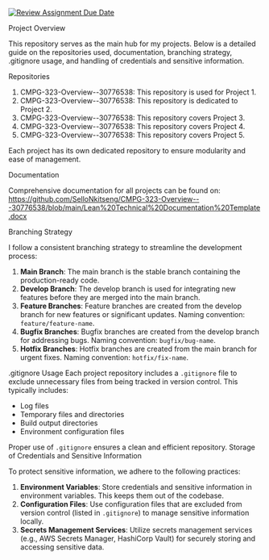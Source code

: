 [![Review Assignment Due Date](https://classroom.github.com/assets/deadline-readme-button-22041afd0340ce965d47ae6ef1cefeee28c7c493a6346c4f15d667ab976d596c.svg)](https://classroom.github.com/a/h7CYPb85)

Project Overview

This repository serves as the main hub for my projects. Below is a detailed guide on the repositories used, documentation, branching strategy, .gitignore usage, and handling of credentials and sensitive information.

Repositories

1. CMPG-323-Overview--30776538: This repository is used for Project 1.
2. CMPG-323-Overview--30776538: This repository is dedicated to Project 2.
3. CMPG-323-Overview--30776538: This repository covers Project 3.
4. CMPG-323-Overview--30776538: This repository covers Project 4.
5. CMPG-323-Overview--30776538: This repository covers Project 5.

Each project has its own dedicated repository to ensure modularity and ease of management.

Documentation

Comprehensive documentation for all projects can be found on: 
https://github.com/SelloNkitseng/CMPG-323-Overview---30776538/blob/main/Lean%20Technical%20Documentation%20Template.docx  

Branching Strategy

I follow a consistent branching strategy to streamline the development process:

1. **Main Branch**: The main branch is the stable branch containing the production-ready code. 
2. **Develop Branch**: The develop branch is used for integrating new features before they are merged into the main branch.
3. **Feature Branches**: Feature branches are created from the develop branch for new features or significant updates. Naming convention: `feature/feature-name`.
4. **Bugfix Branches**: Bugfix branches are created from the develop branch for addressing bugs. Naming convention: `bugfix/bug-name`.
5. **Hotfix Branches**: Hotfix branches are created from the main branch for urgent fixes. Naming convention: `hotfix/fix-name`.

 .gitignore Usage
Each project repository includes a `.gitignore` file to exclude unnecessary files from being tracked in version control. This typically includes:

- Log files
- Temporary files and directories
- Build output directories
- Environment configuration files

Proper use of `.gitignore` ensures a clean and efficient repository.
Storage of Credentials and Sensitive Information

To protect sensitive information, we adhere to the following practices:
1. **Environment Variables**: Store credentials and sensitive information in environment variables. This keeps them out of the codebase.
2. **Configuration Files**: Use configuration files that are excluded from version control (listed in `.gitignore`) to manage sensitive information locally.
3. **Secrets Management Services**: Utilize secrets management services (e.g., AWS Secrets Manager, HashiCorp Vault) for securely storing and accessing sensitive data.

